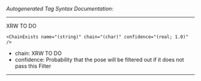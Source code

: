 _Autogenerated Tag Syntax Documentation:_

---
XRW TO DO

```
<ChainExists name="(string)" chain="(char)" confidence="(real; 1.0)" />
```

-   chain: XRW TO DO
-   confidence: Probability that the pose will be filtered out if it does not pass this Filter

---
